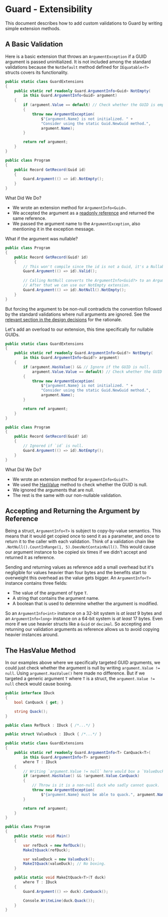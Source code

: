 # Guard - Extensibility

This document describes how to add custom validations to Guard by writing simple extension methods.

## A Basic Validation

Here is a basic extension that throws an `ArgumentException` if a GUID argument is passed
uninitialized. It is not included among the standard validations because the `NotDefault` method
defined for `IEquatable<T>` structs covers its functionality.

```c#
public static class GuardExtensions
{
    public static ref readonly Guard.ArgumentInfo<Guid> NotEmpty(
        in this Guard.ArgumentInfo<Guid> argument)
    {
        if (argument.Value == default) // Check whether the GUID is empty.
        {
            throw new ArgumentException(
                $"{argument.Name} is not initialized. " +
                "Consider using the static Guid.NewGuid method.",
                argument.Name);
        }

        return ref argument;
    }
}

public class Program
{
    public Record GetRecord(Guid id)
    {
        Guard.Argument(() => id).NotEmpty();
    }
}
```

What Did We Do?

* We wrote an extension method for `ArgumentInfo<Guid>`.
* We accepted the argument as a [readonly reference](#accepting-and-returning-the-argument-by-reference)
  and returned the same reference.
* We passed the argument name to the `ArgumentException`, also mentioning it in the exception message.

What if the argument was nullable?

```c#
public class Program
{
    public Record GetRecord(Guid? id)
    {
        // This won't compile since the id is not a Guid, it's a Nullable<Guid>.
        Guard.Argument(() => id).Valid();
    
        // Calling NotNull converts the ArgumentInfo<Guid?> to an ArgumentInfo<Guid>.
        // After that we can use our NotEmpty extension.
        Guard.Argument(() => id).NotNull().NotEmpty();
    }
}
```

But forcing the argument to be non-null contradicts the convention followed by the standard
validations where null arguments are ignored. See the [relevant section in the design decisions][1]
for the rationale.

Let's add an overload to our extension, this time specifically for nullable GUIDs.

```c#
public static class GuardExtensions
{
    public static ref readonly Guard.ArgumentInfo<Guid?> NotEmpty(
        in this Guard.ArgumentInfo<Guid?> argument)
    {
        if (argument.HasValue() && // Ignore if the GUID is null.
            argument.Value.Value == default) // Check whether the GUID is empty.
        {
            throw new ArgumentException(
                $"{argument.Name} is not initialized. " +
                "Consider using the static Guid.NewGuid method.",
                argument.Name);
        }

        return ref argument;
    }
}

public class Program
{
    public Record GetRecord(Guid? id)
    {
        // Ignored if `id` is null.
        Guard.Argument(() => id).NotEmpty();
    }
}
```

What Did We Do?

* We wrote an extension method for `ArgumentInfo<Guid?>`.
* We used the [HasValue](#the-hasvalue-method) method to check whether the GUID is null.
* We ignored the arguments that are null.
* The rest is the same with our non-nullable validation.

## Accepting and Returning the Argument by Reference

Being a struct, `ArgumentInfo<T>` is subject to copy-by-value semantics. This means that it would
get copied once to send it as a parameter, and once to return it to the caller with each validation.
Think of a validation chain like `.NotNull().CountInRange(1, 5).DoesNotContainNull()`.
This would cause our argument instance to be copied six times if we didn't accept and returned
it as reference.

Sending and returning values as reference add a small overhead but it's negligible for values
heavier than four bytes and the benefits start to overweight this overhead as the value gets bigger.
An `ArgumentInfo<T>` instance contains three fields:
* The value of the argument of type `T`.
* A string that contains the argument name.
* A boolean that is used to determine whether the argument is modified.

So an `ArgumentInfo<int>` instance on a 32-bit system is _at least_ 9 bytes and an `ArgumentInfo<long>`
instance on a 64-bit system is _at least_ 17 bytes. Even more if we use heavier structs like a `Guid`
or `decimal`. So accepting and returning our validation arguments as reference allows us to avoid
copying heavier instances around.

## The HasValue Method

In our examples above where we specifically targeted GUID arguments, we could just check whether the
argument is null by writing `argument.Value != null`.  Using `argument.HasValue()` here made no
difference. But if we targeted a generic argument `T` where `T` is a struct, the `argument.Value != null` check
would cause boxing.

```c#
public interface IDuck
{
    bool CanQuack { get; }

    string Quack();
}

public class RefDuck : IDuck { /*...*/ }

public struct ValueDuck : IDuck { /*...*/ }

public static class GuardExtensions
{
    public static ref readonly Guard.ArgumentInfo<T> CanQuack<T>(
        in this Guard.ArgumentInfo<T> argument)
        where T : IDuck
    {
        // Writing `argument.Value != null` here would box a `ValueDuck`.
        if (argument.HasValue() && !argument.Value.CanQuack)
        {
            // Throw is it is a non-null duck who sadly cannot quack.
            throw new ArgumentException(
                $"{argument.Name} must be able to quack.", argument.Name);
        }

        return ref argument;
    }
}

public class Program
{
    public static void Main()
    {
        var refDuck = new RefDuck();
        MakeItQuack(refDuck);

        var valueDuck = new ValueDuck();
        MakeItQuack(valueDuck); // No boxing.
    }

    public static void MakeItQuack<T>(T duck)
        where T : IDuck
    {
        Guard.Argument(() => duck).CanQuack();

        Console.WriteLine(duck.Quack());
    }
}
```

[1]: design-decisions.md#optional-preconditions
